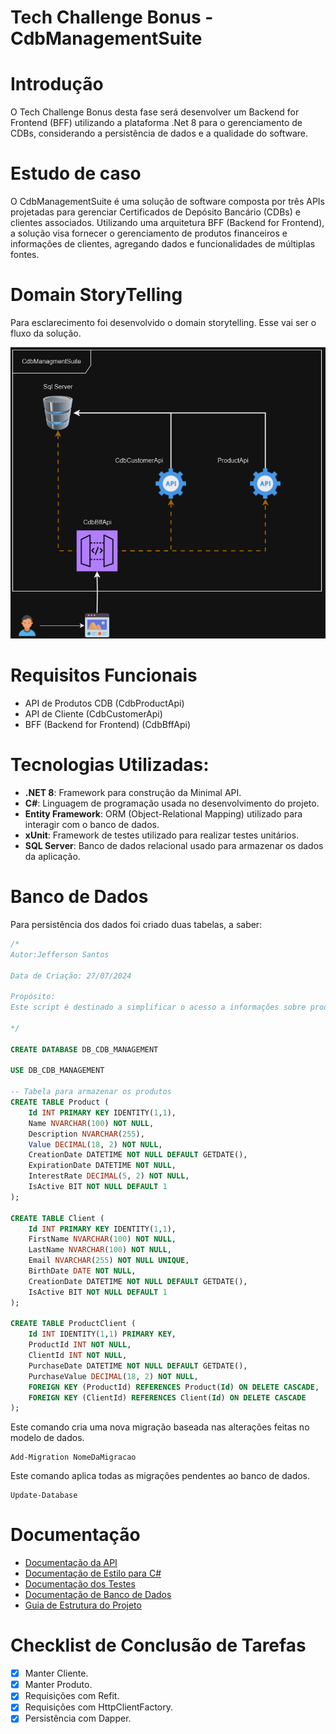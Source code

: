# Tech Challenge Bonus - CdbManagementSuite

# Introdução

O Tech Challenge Bonus desta fase será desenvolver um Backend for Frontend (BFF) utilizando a plataforma .Net 8 para o gerenciamento de CDBs, considerando a persistência de dados e a qualidade do software.

# Estudo de caso

O CdbManagementSuite é uma solução de software composta por três APIs projetadas para gerenciar Certificados de Depósito Bancário (CDBs) e clientes associados. Utilizando uma arquitetura BFF (Backend for Frontend), a solução visa fornecer o gerenciamento de produtos financeiros e informações de clientes, agregando dados e funcionalidades de múltiplas fontes.

# Domain StoryTelling

Para esclarecimento foi desenvolvido o domain storytelling. Esse vai ser o fluxo da solução.

![ Esse vai ser o fluxo da solução LocalFriendzApi](CdbBffSolution/imgs/arquitetura.png)

# Requisitos Funcionais

- API de Produtos CDB (CdbProductApi)
- API de Cliente (CdbCustomerApi)
- BFF (Backend for Frontend) (CdbBffApi)

# Tecnologias Utilizadas:

- **.NET 8**: Framework para construção da Minimal API.
- **C#**: Linguagem de programação usada no desenvolvimento do projeto.
- **Entity Framework**: ORM (Object-Relational Mapping) utilizado para interagir com o banco de dados.
- **xUnit**: Framework de testes utilizado para realizar testes unitários.
- **SQL Server**: Banco de dados relacional usado para armazenar os dados da aplicação.

# Banco de Dados

Para persistência dos dados foi criado duas tabelas, a saber:

```sql
/*
Autor:Jefferson Santos

Data de Criação: 27/07/2024

Propósito:
Este script é destinado a simplificar o acesso a informações sobre produto e cliente.

*/

CREATE DATABASE DB_CDB_MANAGEMENT

USE DB_CDB_MANAGEMENT

-- Tabela para armazenar os produtos
CREATE TABLE Product (
    Id INT PRIMARY KEY IDENTITY(1,1),
    Name NVARCHAR(100) NOT NULL,
    Description NVARCHAR(255),
    Value DECIMAL(18, 2) NOT NULL,
    CreationDate DATETIME NOT NULL DEFAULT GETDATE(),
    ExpirationDate DATETIME NOT NULL,
    InterestRate DECIMAL(5, 2) NOT NULL,
    IsActive BIT NOT NULL DEFAULT 1
);

CREATE TABLE Client (
    Id INT PRIMARY KEY IDENTITY(1,1),
    FirstName NVARCHAR(100) NOT NULL,
    LastName NVARCHAR(100) NOT NULL,
    Email NVARCHAR(255) NOT NULL UNIQUE,
    BirthDate DATE NOT NULL,
    CreationDate DATETIME NOT NULL DEFAULT GETDATE(),
    IsActive BIT NOT NULL DEFAULT 1
);

CREATE TABLE ProductClient (
    Id INT IDENTITY(1,1) PRIMARY KEY,
    ProductId INT NOT NULL,
    ClientId INT NOT NULL,
    PurchaseDate DATETIME NOT NULL DEFAULT GETDATE(),
    PurchaseValue DECIMAL(18, 2) NOT NULL,
    FOREIGN KEY (ProductId) REFERENCES Product(Id) ON DELETE CASCADE,
    FOREIGN KEY (ClientId) REFERENCES Client(Id) ON DELETE CASCADE
);
```

Este comando cria uma nova migração baseada nas alterações feitas no modelo de dados.

```
Add-Migration NomeDaMigracao
```

Este comando aplica todas as migrações pendentes ao banco de dados.

```
Update-Database
```

# Documentação

- [Documentação da API](https://horse-neon-79c.notion.site/Documenta-o-da-API-04183b890d7c47cb89af4445d01d6678?pvs=4)
- [Documentação de Estilo para C#](https://horse-neon-79c.notion.site/Documenta-o-de-Estilo-para-C-de62b229fd01436a96f7a090b4d11e27?pvs=4)
- [Documentação dos Testes](https://horse-neon-79c.notion.site/Documenta-o-dos-Testes-a402a32a16a24b1b925dab83201e7d19?pvs=4)
- [Documentação de Banco de Dados](https://horse-neon-79c.notion.site/Documenta-o-de-Banco-de-Dados-6ba60c4c8533491a9d28da71f6b57c93?pvs=4)
- [Guia de Estrutura do Projeto](https://horse-neon-79c.notion.site/Guia-de-Estrutura-do-Projeto-fbfbc24c616d456bb56306cfda2c0bc9?pvs=4)

# **Checklist de Conclusão de Tarefas**

- [x]  Manter Cliente.
- [x]  Manter Produto.
- [x]  Requisições com Refit.
- [x]  Requisições com HttpClientFactory.
- [x]  Persistência com Dapper.
